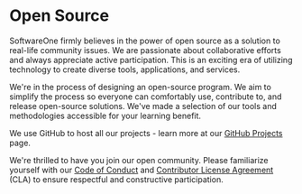 # Open Source

SoftwareOne firmly believes in the power of open source as a solution to real-life community issues. We are passionate about collaborative efforts and always appreciate active participation. This is an exciting era of utilizing technology to create diverse tools, applications, and services.

We're in the process of designing an open-source program. We aim to simplify the process so everyone can comfortably use, contribute to, and release open-source solutions. We've made a selection of our tools and methodologies accessible for your learning benefit.

We use GitHub to host all our projects - learn more at our [GitHub Projects](github-projects.md) page.

We're thrilled to have you join our open community. Please familiarize yourself with our [Code of Conduct](code-of-conduct.md) and [Contributor License Agreement](contributor-license-agreement.md) (CLA) to ensure respectful and constructive participation.
